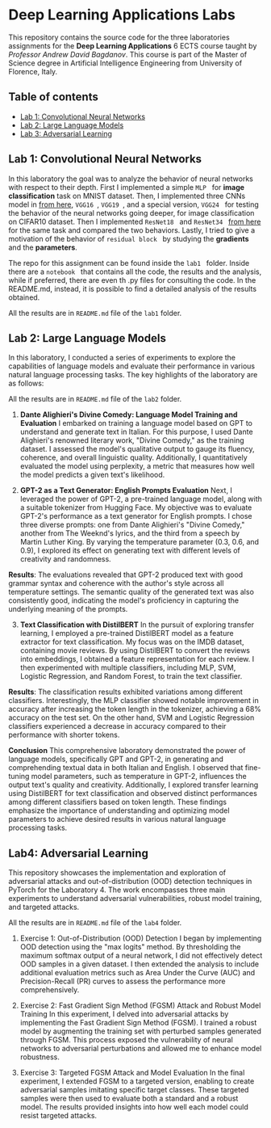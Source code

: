 # Deep Learning Applications Labs
This repository contains the source code for the three laboratories assignments for the **Deep Learning Applications** 6 ECTS course taught by *Professor Andrew David Bagdanov*. This course is part of the Master of Science degree in Artificial Intelligence Engineering from University of Florence, Italy.

## Table of contents
* [Lab 1: Convolutional Neural Networks](#cnn)
* [Lab 2: Large Language Models](#llm)
* [Lab 3: Adversarial Learning](#advl)

## Lab 1: Convolutional Neural Networks

In this laboratory the goal was to analyze the behavior of neural networks with respect to their depth. First I implemented a simple  `MLP ` for **image classification** task on MNIST dataset. 
Then, I implemented three CNNs model in [from here]([https://arxiv.org/abs/1512.03385](https://arxiv.org/abs/1409.1556)), `VGG16 `,  `VGG19 `, and a special version,  `VGG24 ` for testing the behavior of the neural networks going deeper, for image classification on CIFAR10 dataset. Then I implemented  `ResNet18 ` and  `ResNet34 ` [from here](https://arxiv.org/abs/1512.03385) for the same task and compared the two behaviors. 
Lastly, I tried to give a motivation of the behavior of  `residual block ` by studying the **gradients** and the **parameters**. 

The repo for this assignment can be found inside the  `lab1 ` folder. Inside there are a  `notebook ` that contains all the code, the results and the analysis, while if preferred, there are even th .py files for consulting the code. In the README.md, instead, it is possible to find a detailed analysis of the results obtained.

All the results are in `README.md` file of the `lab1` folder.

## Lab 2: Large Language Models

In this laboratory, I conducted a series of experiments to explore the capabilities of language models and evaluate their performance in various natural language processing tasks. The key highlights of the laboratory are as follows:

All the results are in `README.md` file of the `lab2` folder.

1. **Dante Alighieri's Divine Comedy: Language Model Training and Evaluation**
I embarked on training a language model based on GPT to understand and generate text in Italian. For this purpose, I used Dante Alighieri's renowned literary work, "Divine Comedy," as the training dataset. I assessed the model's qualitative output to gauge its fluency, coherence, and overall linguistic quality. Additionally, I quantitatively evaluated the model using perplexity, a metric that measures how well the model predicts a given text's likelihood.

2. **GPT-2 as a Text Generator: English Prompts Evaluation**
Next, I leveraged the power of GPT-2, a pre-trained language model, along with a suitable tokenizer from Hugging Face. My objective was to evaluate GPT-2's performance as a text generator for English prompts. I chose three diverse prompts: one from Dante Alighieri's "Divine Comedy," another from The Weeknd's lyrics, and the third from a speech by Martin Luther King. By varying the temperature parameter (0.3, 0.6, and 0.9), I explored its effect on generating text with different levels of creativity and randomness.

**Results**:
The evaluations revealed that GPT-2 produced text with good grammar syntax and coherence with the author's style across all temperature settings. The semantic quality of the generated text was also consistently good, indicating the model's proficiency in capturing the underlying meaning of the prompts.

3. **Text Classification with DistilBERT**
In the pursuit of exploring transfer learning, I employed a pre-trained DistilBERT model as a feature extractor for text classification. My focus was on the IMDB dataset, containing movie reviews. By using DistilBERT to convert the reviews into embeddings, I obtained a feature representation for each review. I then experimented with multiple classifiers, including MLP, SVM, Logistic Regression, and Random Forest, to train the text classifier.

**Results**:
The classification results exhibited variations among different classifiers. Interestingly, the MLP classifier showed notable improvement in accuracy after increasing the token length in the tokenizer, achieving a 68% accuracy on the test set. On the other hand, SVM and Logistic Regression classifiers experienced a decrease in accuracy compared to their performance with shorter tokens.

**Conclusion**
This comprehensive laboratory demonstrated the power of language models, specifically GPT and GPT-2, in generating and comprehending textual data in both Italian and English. I observed that fine-tuning model parameters, such as temperature in GPT-2, influences the output text's quality and creativity. Additionally, I explored transfer learning using DistilBERT for text classification and observed distinct performances among different classifiers based on token length. These findings emphasize the importance of understanding and optimizing model parameters to achieve desired results in various natural language processing tasks.

## Lab4: Adversarial Learning

This repository showcases the implementation and exploration of adversarial attacks and out-of-distribution (OOD) detection techniques in PyTorch for the Laboratory 4.
The work encompasses three main experiments to understand adversarial vulnerabilities, robust model training, and targeted attacks.

All the results are in `README.md` file of the `lab4` folder.

1. Exercise 1: Out-of-Distribution (OOD) Detection
I began by implementing OOD detection using the "max logits" method. By thresholding the maximum softmax output of a neural network, I did not effectively detect OOD samples in a given dataset. I then extended the analysis to include additional evaluation metrics such as Area Under the Curve (AUC) and Precision-Recall (PR) curves to assess the performance more comprehensively.

2. Exercise 2: Fast Gradient Sign Method (FGSM) Attack and Robust Model Training
In this experiment, I delved into adversarial attacks by implementing the Fast Gradient Sign Method (FGSM). I trained a robust model by augmenting the training set with perturbed samples generated through FGSM. This process exposed the vulnerability of neural networks to adversarial perturbations and allowed me to enhance model robustness.

3. Exercise 3: Targeted FGSM Attack and Model Evaluation
In the final experiment, I extended FGSM to a targeted version, enabling to create adversarial samples imitating specific target classes. These targeted samples were then used to evaluate both a standard and a robust model. The results provided insights into how well each model could resist targeted attacks.
